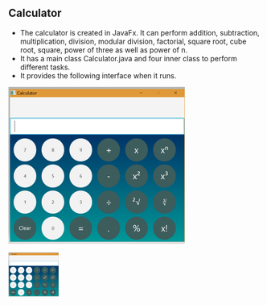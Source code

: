 
## Calculator

* The calculator is created in JavaFx. It can perform addition, subtraction, multiplication, division, modular division, factorial, square root, cube root, square, power of three as well as power of n.
* It has a main class Calculator.java and four inner class to perform different tasks. 
* It provides the following interface when it runs.

![Calculator Image](https://github.com/sahidul18/Calculator/blob/master/image/calculatorUI.PNG)

<img src="image/calculatorUI.png" width="100">

